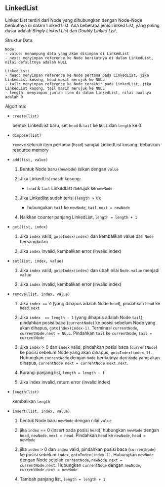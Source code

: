 ## LinkedList

Linked List terdiri dari Node yang dihubungkan dengan Node-Node berikutnya di dalam Linked List. Ada beberapa jenis Linked List, yang paling dasar adalah _Singly Linked List_ dan _Doubly Linked List_.

Struktur Data:

    Node:
    - value: menampung data yang akan disimpan di LinkedList
    - next: menyimpan reference ke Node berikutnya di dalam LinkedList, nilai defaultnya adalah NULL

    LinkedList:
    - head: menyimpan reference ke Node pertama pada LinkedList, jika LinkedList kosong, head masih merujuk ke NULL
    - tail: menyimpan reference ke Node terakhir pada LinkedList, jika LinkedList kosong, tail masih merujuk ke NULL
    - length: menyimpan jumlah item di dalam LinkedList, nilai awalnya adalah 0

Algortima:

- `create(list)`

  bentuk LinkedList baru, set `head` & `tail` ke `NULL` dan `length` ke 0

- `dispose(list)`

  `remove` seluruh item pertama (`head`) sampai LinkedList kosong, bebaskan resource memory

- `add(list, value)`

  1. Bentuk Node baru (`newNode`) isikan dengan `value`

  2. Jika LinkedList masih kosong:
      - `head` & `tail` LinkedList merujuk ke `newNode`

  3. Jika Linkedlist sudah terisi (`length > 0`):
      - hubungukan `tail` ke `newNode`, `tail.next = newNode`

  4. Naikkan counter panjang LinkedList, `length = length + 1`

- `get(list, index)`

  1. Jika `index` valid, `gotoIndex(index)` dan kembalikan value dari `Node` bersangkutan

  2. Jika `index` invalid, kembalikan error (invalid index)

- `set(list, index, value)`

  1. Jika `index` valid, `gotoIndex(index)` dan ubah nilai `Node.value` menjadi `value`

  2. Jika `index` invalid, kembalikan error (invalid index)

- `remove(list, index, value)`

  1. Jika `index == 0` (yang dihapus adalah Node `head`), pindahkan `head` ke `head.next`

  2. Jika `index  == length - 1` (yang dihapus adalah Node `tail`), pindahkan posisi baca (`currentNode`) ke posisi sebelum Node yang akan dihapus, `gotoIndex(index-1)`. Terminasi `currentNode`, `currentNode.next = NULL`. Pindahkan `tail` ke `currentNode`, `tail = currentNode`

  3. Jika `index` > 0 dan `index` valid, pindahkan posisi baca (`currentNode`) ke posisi sebelum Node yang akan dihapus, `gotoIndex(index-1)`. Hubungkan `currentNode` dengan `Node` berikutnya dari `Node` yang akan dihapus, `currentNode.next = currentNode.next.next`.

  4. Kurangi panjang list, `length = length - 1`

  5. Jika index invalid, return error (invalid index)

- `length(list)`

  kembalikan `length`

- `insert(list, index, value)`

  1. bentuk Node baru `newNode` dengan nilai `value`

  2. jika `index` == 0 (insert pada posisi `head`), hubungkan `newNode` dengan `head`, `newNode.next = head`. Pindahkan `head` ke `newNode`, `head = newNode`

  3. jika `index` > 0 dan `index` valid, pindahkan posisi baca (`currentNode`) ke posisi sebelum `index`, `gotoIndex(index-1)`. Hubungkan `newNode` dengan Node setelah `currentNode`, `newNode.next = currentNode.next`. Hubungkan `currentNode` dengan `newNode`, `currentNode.next = newNode`

  4. Tambah panjang list, `length = length + 1`
